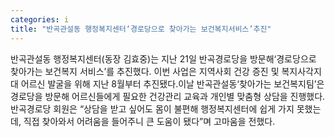 ```yaml
---
categories: i
title: "반곡관설동 행정복지센터‘경로당으로 찾아가는 보건복지서비스’추진"
---
```

반곡관설동 행정복지센터(동장 김효중)는 지난 21일 반곡경로당을 방문해‘경로당으로 찾아가는 보건복지 서비스’를 추진했다. 이번 사업은 지역사회 건강 증진 및 복지사각지대 어르신 발굴을 위해 지난 8월부터 추진됐다.이날 반곡관설동‘찾아가는 보건복지팀’은 경로당을 방문해 어르신들에게 필요한 건강관리 교육과 개인별 맞춤형 상담을 진행했다.반곡경로당 회원은 “상담을 받고 싶어도 몸이 불편해 행정복지센터에 쉽게 가지 못했는데, 직접 찾아와서 어려움을 들어주니 큰 도움이 됐다”며 고마움을 전했다.